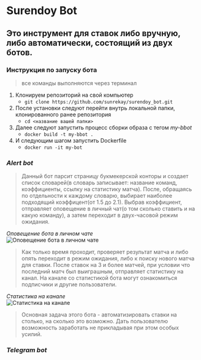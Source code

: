 # Surendoy Bot # 

  **Это инструмент для ставок либо вручную, либо автоматически, состоящий из двух ботов.**
  ----
  ### **Инструкция по запуску бота** ###
  >все команды выполняются через терминал
  1. Клонируем репозиторий на свой компьютер 
      - `git clone https://github.com/sunrekay/surendoy_bot.git `
  2. После установки следуют перейти внутрь локальной папки, клонированного ранее репозитория
      - `cd <название вашей папки>`
  3. Далее следуют запустить процесс сборки образа с тегом *my-bbot*
      - `docker build -t my-bbot .`
  4. И следующим шагом запустить Dockerfile
      - `docker run -it my-bot `


 ### *Alert bot* ###

>Данный бот парсит страницу букмекерской конторы и создает список словарей(в словарь записывает: название команд, коэффициенты, ссылку на статистику матча). После, обращаясь по отдельности к каждому словарю, выбирает наиболее подходящий коэффицент(от 1.5 до 2.1). Выбрав коэффициент, отправляет оповещение в личный чат(о том сколько ставить и на какую команду), а затем переходит в двух-часовой режим ожидания. 
  
  *Оповещение бота в личном чате*  
  ![Оповещение бота в личном чате](https://github.com/sunrekay/surendoy_bot/blob/main/Screenshots/%D0%BE%D0%BF%D0%BE%D0%B2%D0%B5%D1%89%D0%B5%D0%BD%D0%B8%D0%B5%20%D0%B1%D0%BE%D1%82%D0%B0.png)
  
  >Как только время проходит, проверяет результат матча и либо опять переходит в режим ожидания, либо к поиску нового матча для ставки. После ставок на 3 и более матчей, при условии что последний матч был выиграшным, отправляет статистику на канал. На канале со статистикой бота могут ознакомиться подписчики и другие пользователи. 
  
  *Статистика на канале*  
  ![Статистика на канале](https://github.com/sunrekay/surendoy_bot/blob/main/Screenshots/%D1%81%D1%82%D0%B0%D1%82%D0%B8%D1%81%D1%82%D0%B8%D0%BA%D0%B0%20%D0%BD%D0%B0%20%D0%BA%D0%B0%D0%BD%D0%B0%D0%BB%D0%B5.png)

>Основная задача этого бота - автоматизировать ставки на столько, на сколько это возможно. Дать пользователю возможность заработать не прикладывая при этом особых усилий.

 ### *Telegram bot* ###
